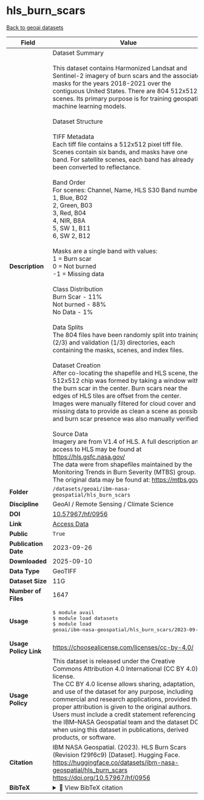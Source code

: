 # hls_burn_scars

[Back to geoai datasets](../geoai.md)

| Field | Value |
|--------|-------|
| **Description** | Dataset Summary<br><br>This dataset contains Harmonized Landsat and Sentinel-2 imagery of burn scars and the associated masks for the years 2018-2021 over the contiguous United States. There are 804 512x512 scenes. Its primary purpose is for training geospatial machine learning models.<br><br>Dataset Structure<br><br>TIFF Metadata<br>Each tiff file contains a 512x512 pixel tiff file. Scenes contain six bands, and masks have one band. For satellite scenes, each band has already been converted to reflectance.<br><br>Band Order<br>For scenes: Channel, Name, HLS S30 Band number<br>1, Blue, B02<br>2, Green, B03<br>3, Red, B04<br>4, NIR, B8A<br>5, SW 1, B11<br>6, SW 2, B12<br><br>Masks are a single band with values:<br>1 = Burn scar<br>0 = Not burned<br>-1 = Missing data<br><br>Class Distribution<br>Burn Scar - 11%<br>Not burned - 88%<br>No Data - 1%<br><br>Data Splits<br>The 804 files have been randomly split into training (2/3) and validation (1/3) directories, each containing the masks, scenes, and index files.<br><br>Dataset Creation<br>After co-locating the shapefile and HLS scene, the 512x512 chip was formed by taking a window with the burn scar in the center. Burn scars near the edges of HLS tiles are offset from the center.<br>Images were manually filtered for cloud cover and missing data to provide as clean a scene as possible, and burn scar presence was also manually verified.<br><br>Source Data<br>Imagery are from V1.4 of HLS. A full description and access to HLS may be found at https://hls.gsfc.nasa.gov/<br>The data were from shapefiles maintained by the Monitoring Trends in Burn Severity (MTBS) group. The original data may be found at: https://mtbs.gov/ |
| **Folder** | `/datasets/geoai/ibm-nasa-geospatial/hls_burn_scars` |
| **Discipline** | GeoAI / Remote Sensing / Climate Science |
| **DOI** | [10.57967/hf/0956](https://doi.org/10.57967/hf/0956) |
| **Link** | [Access Data](https://huggingface.co/datasets/ibm-nasa-geospatial/hls_burn_scars) |
| **Public** | `True` |
| **Publication Date** | 2023-09-26 |
| **Downloaded** | 2025-09-10 |
| **Data Type** | GeoTIFF |
| **Dataset Size** | 11G |
| **Number of Files** | 1647 |
| **Usage** | <pre>&#36; module avail<br>&#36; module load datasets<br>&#36; module load geoai/ibm-nasa-geospatial/hls_burn_scars/2023-09-26</pre> |
| **Usage Policy Link** | https://choosealicense.com/licenses/cc-by-4.0/ |
| **Usage Policy** | This dataset is released under the Creative Commons Attribution 4.0 International (CC BY 4.0)<br> license.<br>The CC BY 4.0 license allows sharing, adaptation, and use of the dataset for any purpose, including commercial and research applications, provided that proper attribution is given to the original authors. Users must include a credit statement referencing the IBM–NASA Geospatial team and the dataset DOI when using this dataset in publications, derived products, or software. |
| **Citation** | IBM NASA Geospatial. (2023). HLS Burn Scars (Revision f29f6c9) [Dataset]. Hugging Face. https://huggingface.co/datasets/ibm-nasa-geospatial/hls_burn_scars https://doi.org/10.57967/hf/0956 |
| **BibTeX** | <details><summary>📜 View BibTeX citation</summary><pre>@misc{ibm_nasa_geospatial_2023,<br>	author       = { IBM NASA Geospatial },<br>	title        = { hls_burn_scars (Revision f29f6c9) },<br>	year         = 2023,<br>	url          = { https://huggingface.co/datasets/ibm-nasa-geospatial/hls_burn_scars },<br>	doi          = { 10.57967/hf/0956 },<br>	publisher    = { Hugging Face }<br>}</pre> |
